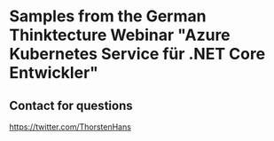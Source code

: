 # Samples from the German Thinktecture Webinar "Azure Kubernetes Service für .NET Core Entwickler"

## Contact for questions

https://twitter.com/ThorstenHans